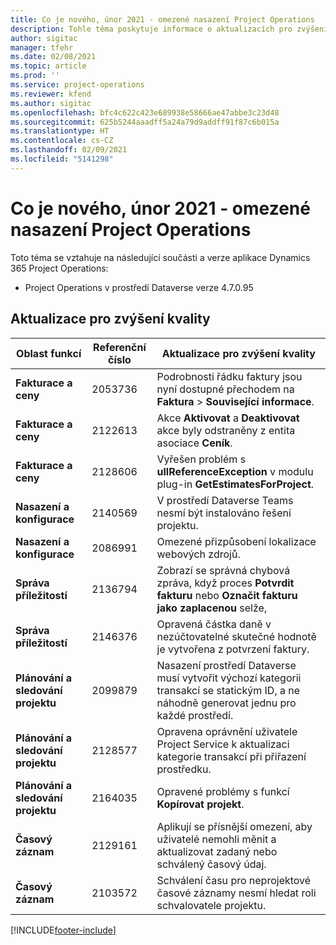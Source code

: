 ```yaml
---
title: Co je nového, únor 2021 - omezené nasazení Project Operations
description: Tohle téma poskytuje informace o aktualizacích pro zvýšení kvality, které jsou k dispozici v omezeném nasazení Project Operations z února 2021.
author: sigitac
manager: tfehr
ms.date: 02/08/2021
ms.topic: article
ms.prod: ''
ms.service: project-operations
ms.reviewer: kfend
ms.author: sigitac
ms.openlocfilehash: bfc4c622c423e689938e58666ae47abbe3c23d48
ms.sourcegitcommit: 625b5244aaadff5a24a79d9addff91f87c6b015a
ms.translationtype: HT
ms.contentlocale: cs-CZ
ms.lasthandoff: 02/09/2021
ms.locfileid: "5141298"
---
```

# <a name="whats-new-february-2021---project-operations-lite-deployment"></a>Co je nového, únor 2021 - omezené nasazení Project Operations

Toto téma se vztahuje na následující součásti a verze aplikace Dynamics 365 Project Operations:

  - Project Operations v prostředí Dataverse verze 4.7.0.95

## <a name="quality-updates"></a>Aktualizace pro zvýšení kvality

| **Oblast funkcí** | **Referenční číslo** | **Aktualizace pro zvýšení kvality** |
| --- | --- | --- |
| **Fakturace a ceny** | 2053736 | Podrobnosti řádku faktury jsou nyní dostupné přechodem na **Faktura** > **Související informace**. |
| **Fakturace a ceny** | 2122613 | Akce **Aktivovat** a **Deaktivovat** akce byly odstraněny z entita asociace **Ceník**. |
| **Fakturace a ceny** | 2128606 | Vyřešen problém s **ullReferenceException** v modulu plug-in **GetEstimatesForProject**. |
| **Nasazení a konfigurace** | 2140569 | V prostředí Dataverse Teams nesmí být instalováno řešení projektu. |
| **Nasazení a konfigurace** | 2086991 | Omezené přizpůsobení lokalizace webových zdrojů. |
| **Správa příležitostí** | 2136794 | Zobrazí se správná chybová zpráva, když proces **Potvrdit fakturu** nebo **Označit fakturu jako zaplacenou** selže, |
| **Správa příležitostí** | 2146376 | Opravená částka daně v nezúčtovatelné skutečné hodnotě je vytvořena z potvrzení faktury. |
| **Plánování a sledování projektu** | 2099879 | Nasazení prostředí Dataverse musí vytvořit výchozí kategorii transakcí se statickým ID, a ne náhodně generovat jednu pro každé prostředí. |
| **Plánování a sledování projektu** | 2128577 | Opravena oprávnění uživatele Project Service k aktualizaci kategorie transakcí při přiřazení prostředku. |
| **Plánování a sledování projektu** | 2164035 | Opravené problémy s funkcí **Kopírovat projekt**. |
| **Časový záznam** | 2129161 | Aplikují se přísnější omezení, aby uživatelé nemohli měnit a aktualizovat zadaný nebo schválený časový údaj. |
| **Časový záznam** | 2103572 | Schválení času pro neprojektové časové záznamy nesmí hledat roli schvalovatele projektu. |


[!INCLUDE[footer-include](../../includes/footer-banner.md)]